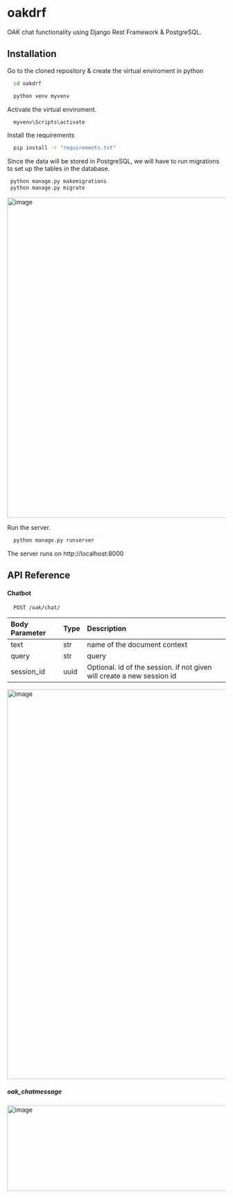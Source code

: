 # oakdrf

OAK chat functionality using Django Rest Framework & PostgreSQL.


## Installation

Go to the cloned repository & create the virtual enviroment in python
```bash
  cd oakdrf
```

```bash
  python venv myvenv
```

Activate the virtual enviroment.

```bash
  myvenv\Scripts\activate
```

Install the requirements
```bash
  pip install -r "requirements.txt"
```
 Since the data will be stored in PostgreSQL, we will have to run migrations to set up the tables in the database.
 ```bash
  python manage.py makemigrations
  python manage.py migrate
```
<img width="1275" height="737" alt="image" src="https://github.com/user-attachments/assets/31036b6d-27ff-4523-9f27-383fb58ccf39" />


Run the server. 
```bash
  python manage.py runserver
```
The server runs on http://localhost:8000

## API Reference

#### Chatbot

```http
  POST /oak/chat/
```

| Body Parameter | Type     | Description                |
| :-------- | :------- | :------------------------- |
| text | str | name of the document context  |
| query | str | query  |
| session_id | uuid | Optional. id of the session. if not given will create a new session id  |
<img width="1356" height="897" alt="image" src="https://github.com/user-attachments/assets/f27a62ef-5269-4a53-bb5f-acc50954ba47" />

##### oak_chatmessage
<img width="1140" height="197" alt="image" src="https://github.com/user-attachments/assets/8fad5ecf-7e61-441b-abb9-764c4bc07cee" />


